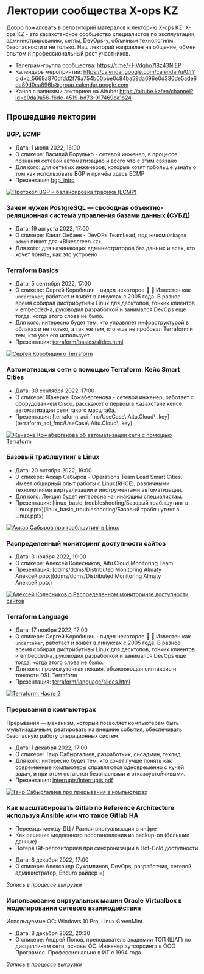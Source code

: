 # Лектории сообщества X-ops KZ

Добро пожаловать в репозиторий матералов к лекторию X-ops KZ! 
X-ops KZ - это казахстанское сообщество специалистов по эксплуатации,
администрированию, сетям, DevOps-у, облачным технологиям, безопасности 
и не только. Наш лекторий направлен на общение, обмен опытом 
и профессиональный рост участников.

* Телеграм-группа сообщества: <https://t.me/+HVdgho7l8z43NIEP>
* Календарь мероприятий: <https://calendar.google.com/calendar/u/0/r?cid=c_5669a870dfdd2f79a754b00bbe0c84ba59da696e0d330de5ade6da89d0ca896b@group.calendar.google.com>
* Канал с записями лекториев на Aitube: <https://aitube.kz/en/channel?id=e0da9a56-f6de-4519-bd73-917469ca1b24>

## Прошедшие лектории

### BGP, ECMP

* Дата: 1 июля 2022, 16:00
* О спикере: Василий Борулько - сетевой инженер, в процессе познания сетевой автоматизацию и всего что с этим связано
* Для кого: для сетевых инженеров, которые хотят побольше узнать о том как использовать BGP и причём здесь ECMP
* Презентация [bgp_intro](bgp_intro)

[![Протокол BGP и балансировка трафика (ECMP)](https://cdn.static02.aitube.kz/kz.aitudala.aitube.staticaccess/files/2a9fde94-faf1-4646-b2d4-b138effe033f?size=640x&format=jpeg&gravity=north&lq=false)](https://aitube.kz/en/video?id=4c8e7f43-be9e-4099-8913-52af1cff9580)

### Зачем нужен PostgreSQL — свободная объектно-реляционная система управления базами данных (СУБД)

* Дата: 19 августа 2022, 17:00
* О спикере: Канат Онбаев - DevOPs TeamLead, под ником `Onbagan admin` пишет для <Bluescreen.kz>
* Для кого: для начинающих администраторов баз данных и всех, кто хочет понять, как это устроено

### Terraform Basics

* Дата: 5 сентября 2022, 17:00
* О спикере: Сергей Коробицин - видел некоторое 💩 🙂 Известен как `undertaker`, работает и живёт в линуксах с 2005 года. В разное время собирал дистрибутивы Linux для десктопов, тонких клиентов и embedded-а, руководил разработкой и занимался DevOps еще тогда, когда этого слова не было.
* Для кого: интересно будет тем, кто управляет инфраструктурой в облаках и не только, а так же тем, кто еще не пробовал Terraform и тем, кто уже его использует.
* Презентация: [terraform/basics/slides.html](terraform/basics/slides.html)

[![Сергей Коробицин о Terraform](https://cdn.static02.aitube.kz/kz.aitudala.aitube.staticaccess/files/dab1bf8f-56f4-4074-92ba-f3a6c1d56a64?size=640x&format=jpeg&gravity=north&lq=false)](https://aitube.kz/en/video?id=53afa6ec-55d4-4fcb-a973-96e848784389)

### Автоматизация сети с помощью Terraform. Кейс Smart Cities

* Дата: 30 сентября 2022, 17:00
* О спикере: Жанерке Кожабергенова - сетевой инженер, работает с оборудованием Cisco, расскажет о первом в Казахстане кейсе автоматизации сети такого масштаба.
* Презентация: [terraform_aci_fmc/UseCase\ Aitu.Cloud\ .key](terraform_aci_fmc/UseCase\ Aitu.Cloud\ .key)

[![Жанерке Кожабергенова об автоматизации сети с помощью Terraform](https://cdn.static02.aitube.kz/kz.aitudala.aitube.staticaccess/files/ed48af95-d614-4a31-9561-2177b15ad595?size=640x&format=jpeg&gravity=north&lq=false)](https://aitube.kz/en/video?id=ae1ff7d9-8f60-4cb4-bd29-d9d8cb64e8d5)

### Базовый траблшутинг в Linux

* Дата: 20 октября 2022, 19:00
* О спикере: Аскар Сабыров - Operations Team Lead Smart Cities. Имеет обширный опыт работы с Linux(RHCE), различными технологиями виртуализации и инструментами автоматизации.
* Для кого: Лекция будет интересна начинающим специалистам.
* Презентация: [linux_basic_troubleshooting/Базовый траблшутинг в Linux.pptx](linux_basic_troubleshooting/Базовый траблшутинг в Linux.pptx)

[![Аскар Сабыров про траблшутинг в Linux](https://cdn.static02.aitube.kz/kz.aitudala.aitube.staticaccess/files/09c91497-6da6-409a-bf38-e4ddfdb639c5?size=640x&format=jpeg&gravity=north&lq=false)](https://aitube.kz/en/video?id=155f59f5-6a78-438c-bdbb-b024b7bd8c30)

### Распределенный мониторинг доступности сайтов

* Дата: 3 ноября 2022, 19:00
* О спикере: Алексей Колесников, Aitu.Cloud Monitoring Team
* Презентация: [ddms/ddms/Distributed Monitoring Almaty Алексей.pptx](ddms/ddms/Distributed Monitoring Almaty Алексей.pptx)

[![Алексей Колесников о Распределенном мониторинге доступности сайтов](https://cdn.static02.aitube.kz/kz.aitudala.aitube.staticaccess/files/e64640d6-aa25-4e11-a558-74c501115a29?size=480x&format=webp&gravity=north&lq=false)](https://aitube.kz/en/video?id=20712f43-ee12-42da-9557-187c88e2f456)

### Terraform Language

* Дата: 17 ноября 2022, 17:00
* О спикере: Сергей Коробицин - видел некоторое 💩 🙂 Известен как `undertaker`, работает и живёт в линуксах с 2005 года. В разное время собирал дистрибутивы Linux для десктопов, тонких клиентов и embedded-а, руководил разработкой и занимался DevOps еще тогда, когда этого слова не было.
* Для кого: промежуточная лекция, объясняющая синтаксис и тонкости DSL Terraform
* Презентация: [terraform/language/slides.html](terraform/language/slides.html)

[![Terraform. Часть 2](https://cdn.static02.aitube.kz/kz.aitudala.aitube.staticaccess/files/096ca3cf-2b24-4161-a558-7e1241d5e66c?size=384x&format=webp&gravity=north&lq=false)](https://aitube.kz/en/video?id=ef6c38fd-67df-47cb-95a4-ff1c5a38c935)

### Прерывания в компьютерах

Прерывания — механизм, который позволяет компьютерам быть мультизадачным, реагировать на внешние события, обеспечивать безопасную работу операционных систем.

* Дата: 1 декабря 2022, 17:00
* О спикере: Таир Сабыргалиев, разработчик, сисадмин, техлид.
* Для кого: интересно будет тем, кто хочет лучше понять как современные компьютеры справляются одновременно с кучей задач, и при этом остаются безопасными и отказоустойчивыми.
* Презентация: [interrupts/Interrupts.pdf](interrupts/Interrupts.pdf)

[![Таир Сабыргалиев про прерывания в компьютерах](https://cdn.static02.aitube.kz/kz.aitudala.aitube.staticaccess/files/e9e1a82b-4444-41b0-a603-89ea165c15db?size=480x&format=webp&gravity=north&lq=false)](https://aitube.kz/en/video?id=cf930609-7fcb-4bcc-be9b-ccd7afc3ca7e)

### Как масштабировать Gitlab по Reference Architecture используя Ansible или что такое Gitlab HA

- Переезды между ДЦ / Разная виртуализация в инфре
- Как решение медленного восстановления из backup-ов (большие данные)
- Потеря Git-репозиториев при синхронизации в Hot-Cold доступности 

* Дата: 8 декабря 2022, 17:00
* О спикере: Александр Сухомлинов, DevOps, разработчик, сетевой администратор, Enduro райдер =)

*Запись в процессе выгрузки*

### Использование виртуальных машин Oracle Virtualbox в моделировании сетевого взаимодействия

Используемые ОС: Windows 10 Pro, Linux GreenMint.

* Дата: 8 декабря 2022, 20:30
* О спикере: Андрей Попов, преподаватель академии ТОП (ШАГ) по дисциплинам сети, основы ОС. Инженер аутсорсинга в ООО Програмос. Профессионально в ИТ с 1994 года.

*Запись в процессе выгрузки*

